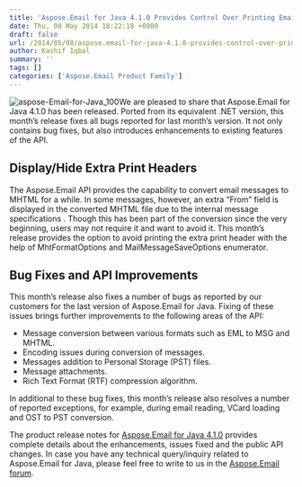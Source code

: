 ```yaml
---
title: 'Aspose.Email for Java 4.1.0 Provides Control Over Printing Email Headers'
date: Thu, 08 May 2014 18:22:18 +0000
draft: false
url: /2014/05/08/aspose.email-for-java-4.1.0-provides-control-over-printing-email-headers/
author: Kashif Iqbal
summary: ''
tags: []
categories: ['Aspose.Email Product Family']
---
```


![](https://blog.aspose.com/wp-content/uploads/sites/2/2014/05/aspose-Email-for-Java_100.png "aspose-Email-for-Java_100")We are pleased to share that Aspose.Email for Java 4.1.0 has been released. Ported from its equivalent .NET version, this month’s release fixes all bugs reported for last month’s version. It not only contains bug fixes, but also introduces enhancements to existing features of the API.

## Display/Hide Extra Print Headers

The Aspose.Email API provides the capability to convert email messages to MHTML for a while. In some messages, however, an extra “From” field is displayed in the converted MHTML file due to the internal message specifications . Though this has been part of the conversion since the very beginning, users may not require it and want to avoid it. This month’s release provides the option to avoid printing the extra print header with the help of MhtFormatOptions and MailMessageSaveOptions enumerator.

## Bug Fixes and API Improvements

This month’s release also fixes a number of bugs as reported by our customers for the last version of Aspose.Email for Java. Fixing of these issues brings further improvements to the following areas of the API:

*   Message conversion between various formats such as EML to MSG and MHTML.
*   Encoding issues during conversion of messages.
*   Messages addition to Personal Storage (PST) files.
*   Message attachments.
*   Rich Text Format (RTF) compression algorithm.

In additional to these bug fixes, this month’s release also resolves a number of reported exceptions, for example, during email reading, VCard loading and OST to PST conversion.

The product release notes for [Aspose.Email for Java 4.1.0][1] provides complete details about the enhancements, issues fixed and the public API changes. In case you have any technical query/inquiry related to Aspose.Email for Java, please feel free to write to us in the [Aspose.Email forum][2].




[1]: http://www.aspose.com/community/files/72/java-components/aspose.email-for-java/entry544616.aspx
[2]: http://www.aspose.com/community/forums/aspose.email-product-family/188/showforum.aspx




